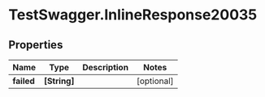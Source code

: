 # TestSwagger.InlineResponse20035

## Properties

Name | Type | Description | Notes
------------ | ------------- | ------------- | -------------
**failed** | **[String]** |  | [optional] 


